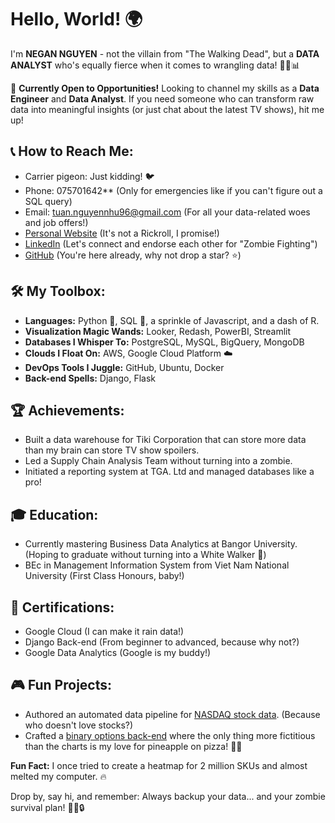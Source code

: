 # Hello, World! 🌍

I'm **NEGAN NGUYEN** - not the villain from "The Walking Dead", but a **DATA ANALYST** who's equally fierce when it comes to wrangling data! 🧟‍♂️📊

🚀 **Currently Open to Opportunities!** Looking to channel my skills as a **Data Engineer** and **Data Analyst**. If you need someone who can transform raw data into meaningful insights (or just chat about the latest TV shows), hit me up!

## 📞 How to Reach Me:
- Carrier pigeon: Just kidding! 🐦
- Phone: 075701642** (Only for emergencies like if you can't figure out a SQL query)
- Email: tuan.nguyennhu96@gmail.com (For all your data-related woes and job offers!)
- [Personal Website](https://nenene.info/) (It's not a Rickroll, I promise!)
- [LinkedIn](https://linkedin.com/in/neganng/) (Let's connect and endorse each other for "Zombie Fighting")
- [GitHub](https://github.com/nenene1812) (You're here already, why not drop a star? ⭐)

## 🛠️ My Toolbox:
- **Languages:** Python 🐍, SQL 📜, a sprinkle of Javascript, and a dash of R.
- **Visualization Magic Wands:** Looker, Redash, PowerBI, Streamlit
- **Databases I Whisper To:** PostgreSQL, MySQL, BigQuery, MongoDB
- **Clouds I Float On:** AWS, Google Cloud Platform ☁️
- **DevOps Tools I Juggle:** GitHub, Ubuntu, Docker
- **Back-end Spells:** Django, Flask

## 🏆 Achievements:
- Built a data warehouse for Tiki Corporation that can store more data than my brain can store TV show spoilers.
- Led a Supply Chain Analysis Team without turning into a zombie.
- Initiated a reporting system at TGA. Ltd and managed databases like a pro!

## 🎓 Education:
- Currently mastering Business Data Analytics at Bangor University. (Hoping to graduate without turning into a White Walker 🥶)
- BEc in Management Information System from Viet Nam National University (First Class Honours, baby!)

## 📜 Certifications:
- Google Cloud (I can make it rain data!)
- Django Back-end (From beginner to advanced, because why not?)
- Google Data Analytics (Google is my buddy!)

## 🎮 Fun Projects:
- Authored an automated data pipeline for [NASDAQ stock data](https://github.com/nenene1812/DE-stock-aws). (Because who doesn't love stocks?)
- Crafted a [binary options back-end](https://github.com/nenene1812/binary-option-gamble) where the only thing more fictitious than the charts is my love for pineapple on pizza! 🍍🍕

**Fun Fact:** I once tried to create a heatmap for 2 million SKUs and almost melted my computer. 🔥

Drop by, say hi, and remember: Always backup your data... and your zombie survival plan! 🧟‍♂️🔒
